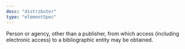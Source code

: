 ```yaml
---
desc: "distributor"
type: "elementSpec"
---
```


Person or agency, other than a publisher, from which access (including electronic
access) to a bibliographic entity may be obtained.